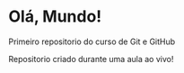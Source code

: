 # Olá, Mundo!

Primeiro repositorio do curso de Git e GitHub

Repositorio criado durante uma aula ao vivo!

